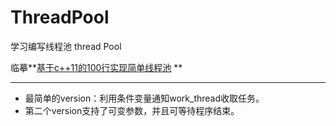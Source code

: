 # ThreadPool
学习编写线程池 thread Pool

临摹**[基于c++11的100行实现简单线程池](https://blog.csdn.net/gcola007/article/details/78750220#commentsedit) **

***

- 最简单的version：利用条件变量通知work_thread收取任务。	
- 第二个version支持了可变参数，并且可等待程序结束。

